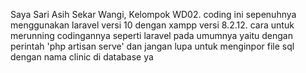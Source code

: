 Saya Sari Asih Sekar Wangi, Kelompok WD02. coding ini sepenuhnya menggunakan laravel versi 10 dengan xampp versi 8.2.12. cara untuk merunning codingannya seperti laravel pada umumnya yaitu dengan perintah 'php artisan serve' dan jangan lupa untuk menginpor file sql dengan nama clinic di database ya
